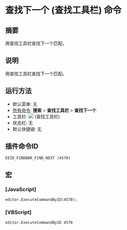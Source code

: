 # 查找下一个 (查找工具栏) 命令

## 摘要

用查找工具栏查找下一个匹配。

## 说明

用查找工具栏查找下一个匹配。

## 运行方法

- 默认菜单: 无
- [所有命令](../tools/all_commands): **搜索**
\> **查找工具栏** \> **查找下一个**
- 工具栏: ![](../../images/editrepeat..png) (查找工具栏)
- 状态栏: 无
- 默认快捷键: 无

## 插件命令ID

```
EEID_FINDBAR_FIND_NEXT (4570)
```

## 宏

### \[JavaScript\]

```
editor.ExecuteCommandByID(4570);
```

### \[VBScript\]

```
editor.ExecuteCommandByID 4570
```

